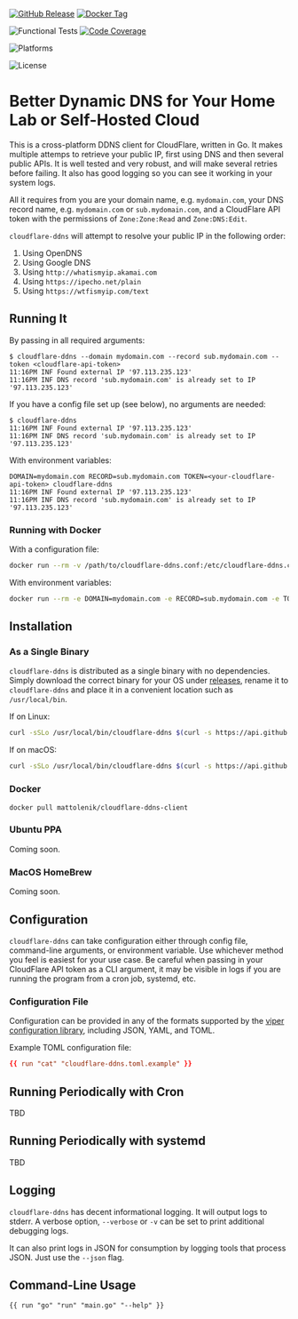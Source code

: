 [![GitHub Release](https://img.shields.io/github/v/release/mattolenik/cloudflare-ddns-client?label=Release&logo=github&logoColor=white)](https://github.com/mattolenik/cloudflare-ddns-client/releases)
[![Docker Tag](https://img.shields.io/docker/v/mattolenik/cloudflare-ddns-client?color=blue&label=Docker%20Tag&logo=docker&logoColor=white)](https://hub.docker.com/repository/docker/mattolenik/cloudflare-ddns-client)

![Functional Tests](https://img.shields.io/github/workflow/status/mattolenik/cloudflare-ddns-client/Functional%20Tests?label=Functional%20Tests)
[![Code Coverage](https://img.shields.io/coveralls/github/mattolenik/cloudflare-ddns-client?label=Code%20Coverage)](https://coveralls.io/github/mattolenik/cloudflare-ddns-client?branch=main)

![Platforms](https://img.shields.io/badge/Platforms-Linux%2C%20macOS%2C%20Windows%2C%20BSD-blue)

![License](https://img.shields.io/github/license/mattolenik/cloudflare-ddns-client?color=blue&label=License)

# Better Dynamic DNS for Your Home Lab or Self-Hosted Cloud
This is a cross-platform DDNS client for CloudFlare, written in Go. It makes multiple attemps to retrieve your public IP, first using DNS and then several public APIs. It is well tested and very robust, and will make several retries before failing. It also has good logging so you can see it working in your system logs.

All it requires from you are your domain name, e.g. `mydomain.com`, your DNS record name, e.g. `mydomain.com` or `sub.mydomain.com`, and a CloudFlare API token with the permissions of `Zone:Zone:Read` and `Zone:DNS:Edit`.

`cloudflare-ddns` will attempt to resolve your public IP in the following order:
 1. Using OpenDNS
 2. Using Google DNS
 3. Using `http://whatismyip.akamai.com`
 4. Using `https://ipecho.net/plain`
 5. Using `https://wtfismyip.com/text`

## Running It
By passing in all required arguments:
```console
$ cloudflare-ddns --domain mydomain.com --record sub.mydomain.com --token <cloudflare-api-token>
11:16PM INF Found external IP '97.113.235.123'
11:16PM INF DNS record 'sub.mydomain.com' is already set to IP '97.113.235.123'
```

If you have a config file set up (see below), no arguments are needed:
```console
$ cloudflare-ddns
11:16PM INF Found external IP '97.113.235.123'
11:16PM INF DNS record 'sub.mydomain.com' is already set to IP '97.113.235.123'
```

With environment variables:
```console
DOMAIN=mydomain.com RECORD=sub.mydomain.com TOKEN=<your-cloudflare-api-token> cloudflare-ddns
11:16PM INF Found external IP '97.113.235.123'
11:16PM INF DNS record 'sub.mydomain.com' is already set to IP '97.113.235.123'
```

### Running with Docker

With a configuration file:
```sh
docker run --rm -v /path/to/cloudflare-ddns.conf:/etc/cloudflare-ddns.conf mattolenik/cloudflare-ddns-client
```

With environment variables:
```sh
docker run --rm -e DOMAIN=mydomain.com -e RECORD=sub.mydomain.com -e TOKEN=<your-cloudflare-api-token> mattolenik/cloudflare-ddns-client
```

## Installation
### As a Single Binary
`cloudflare-ddns` is distributed as a single binary with no dependencies. Simply download the correct binary for your OS under [releases](https://github.com/mattolenik/cloudflare-ddns-client/releases), rename it to `cloudflare-ddns` and place it in a convenient location such as `/usr/local/bin`.

If on Linux:
```sh
curl -sSLo /usr/local/bin/cloudflare-ddns $(curl -s https://api.github.com/repos/mattolenik/cloudflare-ddns-client/releases/latest | awk -F'"' '/browser_download_url.*linux-amd64/ {print $4}') && chmod +x /usr/local/bin/cloudflare-ddns
```

If on macOS:
```sh
curl -sSLo /usr/local/bin/cloudflare-ddns $(curl -s https://api.github.com/repos/mattolenik/cloudflare-ddns-client/releases/latest | awk -F'"' '/browser_download_url.*darwin-amd64/ {print $4}') && chmod +x /usr/local/bin/cloudflare-ddns
```

### Docker
```
docker pull mattolenik/cloudflare-ddns-client
```

### Ubuntu PPA
Coming soon.

### MacOS HomeBrew
Coming soon.

## Configuration

`cloudflare-ddns` can take configuration either through config file, command-line arguments, or environment variable. Use whichever method you feel is easiest for your use case. Be careful when passing in your CloudFlare API token as a CLI argument, it may be visible in logs if you are running the program from a cron job, systemd, etc.

### Configuration File
Configuration can be provided in any of the formats supported by the [viper configuration library](https://github.com/spf13/viper), including JSON, YAML, and TOML.

Example TOML configuration file:
```toml
{{ run "cat" "cloudflare-ddns.toml.example" }}
```

## Running Periodically with Cron
TBD

## Running Periodically with systemd
TBD

## Logging
`cloudflare-ddns` has decent informational logging. It will output logs to stderr. A verbose option, `--verbose` or `-v` can be set to print additional debugging logs.

It can also print logs in JSON for consumption by logging tools that process JSON. Just use the `--json` flag.

## Command-Line Usage
```
{{ run "go" "run" "main.go" "--help" }}
```
